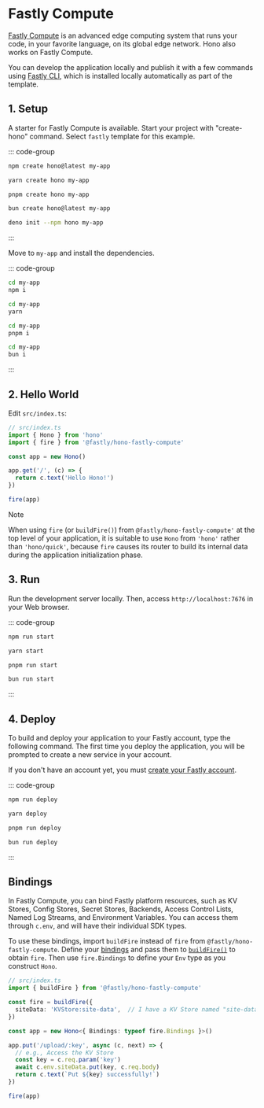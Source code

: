 # Fastly Compute

[Fastly Compute](https://www.fastly.com/products/edge-compute) is an advanced edge computing system that runs your code, in your favorite language, on its global edge network. Hono also works on Fastly Compute.

You can develop the application locally and publish it with a few commands using [Fastly CLI](https://www.fastly.com/documentation/reference/tools/cli/), which is installed locally automatically as part of the template.

## 1. Setup

A starter for Fastly Compute is available.
Start your project with "create-hono" command.
Select `fastly` template for this example.

::: code-group

```sh [npm]
npm create hono@latest my-app
```

```sh [yarn]
yarn create hono my-app
```

```sh [pnpm]
pnpm create hono my-app
```

```sh [bun]
bun create hono@latest my-app
```

```sh [deno]
deno init --npm hono my-app
```

:::

Move to `my-app` and install the dependencies.

::: code-group

```sh [npm]
cd my-app
npm i
```

```sh [yarn]
cd my-app
yarn
```

```sh [pnpm]
cd my-app
pnpm i
```

```sh [bun]
cd my-app
bun i
```

:::

## 2. Hello World

Edit `src/index.ts`:

```ts
// src/index.ts
import { Hono } from 'hono'
import { fire } from '@fastly/hono-fastly-compute'

const app = new Hono()

app.get('/', (c) => {
  return c.text('Hello Hono!')
})

fire(app)
```

> [!NOTE]
> When using `fire` (or `buildFire()`) from `@fastly/hono-fastly-compute'` at the top level of your application, it is suitable to use `Hono` from `'hono'` rather than `'hono/quick'`, because `fire` causes its router to build its internal data during the application initialization phase.

## 3. Run

Run the development server locally. Then, access `http://localhost:7676` in your Web browser.

::: code-group

```sh [npm]
npm run start
```

```sh [yarn]
yarn start
```

```sh [pnpm]
pnpm run start
```

```sh [bun]
bun run start
```

:::

## 4. Deploy

To build and deploy your application to your Fastly account, type the following command. The first time you deploy the application, you will be prompted to create a new service in your account.

If you don't have an account yet, you must [create your Fastly account](https://www.fastly.com/signup/).

::: code-group

```sh [npm]
npm run deploy
```

```sh [yarn]
yarn deploy
```

```sh [pnpm]
pnpm run deploy
```

```sh [bun]
bun run deploy
```

:::

## Bindings

In Fastly Compute, you can bind Fastly platform resources, such as KV Stores, Config Stores, Secret Stores, Backends, Access Control Lists, Named Log Streams, and Environment Variables. You can access them through `c.env`, and will have their individual SDK types.

To use these bindings, import `buildFire` instead of `fire` from `@fastly/hono-fastly-compute`. Define your [bindings](https://github.com/fastly/compute-js-context?tab=readme-ov-file#typed-bindings-with-buildcontextproxy) and pass them to [`buildFire()`](https://github.com/fastly/hono-fastly-compute?tab=readme-ov-file#basic-example) to obtain `fire`. Then use `fire.Bindings` to define your `Env` type as you construct `Hono`.

```ts
// src/index.ts
import { buildFire } from '@fastly/hono-fastly-compute'

const fire = buildFire({
  siteData: 'KVStore:site-data',  // I have a KV Store named "site-data"
})

const app = new Hono<{ Bindings: typeof fire.Bindings }>()

app.put('/upload/:key', async (c, next) => {
  // e.g., Access the KV Store
  const key = c.req.param('key')
  await c.env.siteData.put(key, c.req.body)
  return c.text(`Put ${key} successfully!`)
})

fire(app)
```
